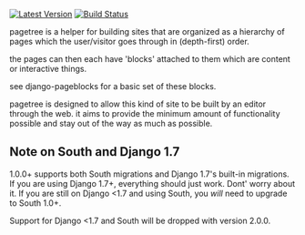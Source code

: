 [![Latest Version](https://pypip.in/version/django-pagetree/badge.svg)](https://pypi.python.org/pypi/django-pagetree/)
[![Build Status](https://travis-ci.org/ccnmtl/django-pagetree.svg?branch=master)](https://travis-ci.org/ccnmtl/django-pagetree)

pagetree is a helper for building sites that are organized
as a hierarchy of pages which the user/visitor goes through
in (depth-first) order.

the pages can then each have 'blocks' attached to them which
are content or interactive things.

see django-pageblocks for a basic set of these blocks.

pagetree is designed to allow this kind of site to be built by
an editor through the web. it aims to provide the minimum amount
of functionality possible and stay out of the way as much
as possible.

## Note on South and Django 1.7

1.0.0+ supports both South migrations and Django 1.7's built-in
migrations. If you are using Django 1.7+, everything should just
work. Dont' worry about it. If you are still on Django <1.7 and using
South, you *will* need to upgrade to South 1.0+.

Support for Django <1.7 and South will be dropped with version 2.0.0.
